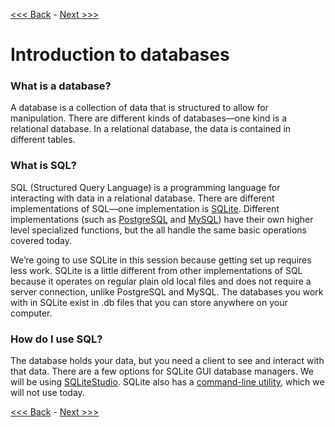[<<< Back](https://github.com/itphillips/GCDRI_databases/blob/master/README.md) - [Next >>>](1-builddb.md)  

# Introduction to databases  

### What is a database?

A database is a collection of data that is structured to allow for manipulation. There are different kinds of databases—one kind is a relational database. In a relational database, the data is contained in different tables. 

### What is SQL?

SQL (Structured Query Language) is a programming language for interacting with data in a relational database. There are different implementations of SQL—one implementation is [SQLite](https://www.sqlite.org/). Different implementations (such as [PostgreSQL](https://www.postgresql.org/) and [MySQL](https://www.mysql.com/)) have their own higher level specialized functions, but the all handle the same basic operations covered today.

We’re going to use SQLite in this session because getting set up requires less work. SQLite is a little different from other implementations of SQL because it operates on regular plain old local files and does not require a server connection, unlike PostgreSQL and MySQL. The databases you work with in SQLite exist in .db files that you can store anywhere on your computer.

### How do I use SQL?

The database holds your data, but you need a client to see and interact with that data. There are a few options for SQLite GUI database managers. We will be using [SQLiteStudio](http://sqlitestudio.pl/). SQLite also has a [command-line utility](http://www.sqlite.org/cli.html), which we will not use today.

[<<< Back](https://github.com/itphillips/GCDRI_databases/blob/master/README.md) - [Next >>>](1-builddb.md)
